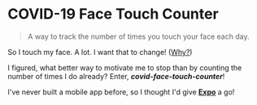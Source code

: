 # COVID-19 Face Touch Counter

>A way to track the number of times you touch your face each day.

So I touch my face. A lot. I want that to change! ([Why?](https://www.bbc.com/future/article/20200317-how-to-stop-touching-your-face))

I figured, what better way to motivate me to stop than by counting the number of times I do already? Enter, **_covid-face-touch-counter_**!

I've never built a mobile app before, so I thought I'd give [**Expo**](https://expo.io/) a go!

